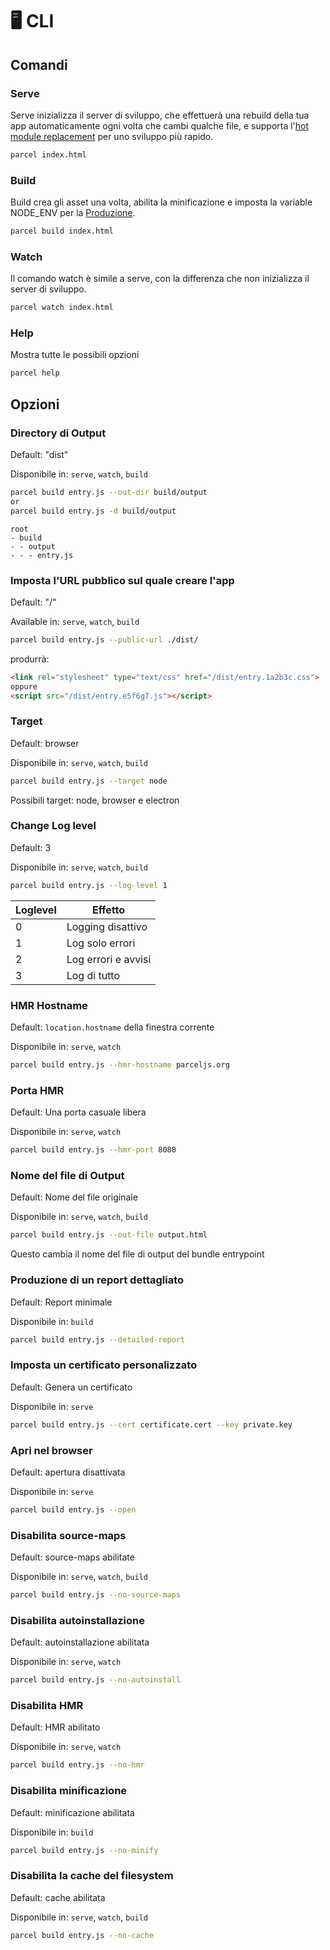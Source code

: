 # 🖥 CLI

## Comandi

### Serve

Serve inizializza il server di sviluppo, che effettuerà una rebuild della tua app automaticamente ogni volta che cambi qualche file, e supporta l'[hot module replacement](hmr.html) per uno sviluppo più rapido.

```bash
parcel index.html
```

### Build

Build crea gli asset una volta, abilita la minificazione e imposta la variable NODE_ENV per la [Produzione](production.html).

```bash
parcel build index.html
```

### Watch

Il comando watch è simile a serve, con la differenza che non inizializza il server di sviluppo.

```bash
parcel watch index.html
```

### Help

Mostra tutte le possibili opzioni

```bash
parcel help
```

## Opzioni

### Directory di Output

Default: "dist"

Disponibile in: `serve`, `watch`, `build`

```bash
parcel build entry.js --out-dir build/output
or
parcel build entry.js -d build/output
```

```
root
- build
- - output
- - - entry.js
```

### Imposta l'URL pubblico sul quale creare l'app

Default: "/"

Available in: `serve`, `watch`, `build`

```bash
parcel build entry.js --public-url ./dist/
```

produrrà:

```html
<link rel="stylesheet" type="text/css" href="/dist/entry.1a2b3c.css">
oppure
<script src="/dist/entry.e5f6g7.js"></script>
```

### Target

Default: browser

Disponibile in: `serve`, `watch`, `build`

```bash
parcel build entry.js --target node
```

Possibili target: node, browser e electron

### Change Log level

Default: 3

Disponibile in: `serve`, `watch`, `build`

```bash
parcel build entry.js --log-level 1
```

| Loglevel | Effetto             |
| -------- | ------------------- |
| 0        | Logging disattivo   |
| 1        | Log solo errori     |
| 2        | Log errori e avvisi |
| 3        | Log di tutto        |

### HMR Hostname

Default: `location.hostname` della finestra corrente

Disponibile in: `serve`, `watch`

```bash
parcel build entry.js --hmr-hostname parceljs.org
```

### Porta HMR

Default: Una porta casuale libera

Disponibile in: `serve`, `watch`

```bash
parcel build entry.js --hmr-port 8080
```

### Nome del file di Output

Default: Nome del file originale

Disponibile in: `serve`, `watch`, `build`

```bash
parcel build entry.js --out-file output.html
```

Questo cambia il nome del file di output del bundle entrypoint

### Produzione di un report dettagliato

Default: Report minimale

Disponibile in: `build`

```bash
parcel build entry.js --detailed-report
```

### Imposta un certificato personalizzato

Default: Genera un certificato

Disponibile in: `serve`

```bash
parcel build entry.js --cert certificate.cert --key private.key
```

### Apri nel browser

Default: apertura disattivata

Disponibile in: `serve`

```bash
parcel build entry.js --open
```

### Disabilita source-maps

Default: source-maps abilitate

Disponibile in: `serve`, `watch`, `build`

```bash
parcel build entry.js --no-source-maps
```

### Disabilita autoinstallazione

Default: autoinstallazione abilitata

Disponibile in: `serve`, `watch`

```bash
parcel build entry.js --no-autoinstall
```

### Disabilita HMR

Default: HMR abilitato

Disponibile in: `serve`, `watch`

```bash
parcel build entry.js --no-hmr
```

### Disabilita minificazione

Default: minificazione abilitata

Disponibile in: `build`

```bash
parcel build entry.js --no-minify
```

### Disabilita la cache del filesystem

Default: cache abilitata

Disponibile in: `serve`, `watch`, `build`

```bash
parcel build entry.js --no-cache
```
